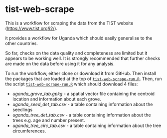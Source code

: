 
# tist-web-scrape

This is a workflow for scraping the data from the TIST website 
(https://www.tist.org/i2/). 

it provides a workflow for Uganda which should easily generalise to the other
countries. 

So far, checks on the data quality and completeness are limited but it appears
to be working well. It is strongly recommended that further checks are made on
the data before using it for any analysis.

To run the workflow, either clone or download it from GitHub. 
Then install the packages that are loaded at the top of 
[`tist-web-scrape-run.R`](tist-web-scrape-run.R). 
Then, run the script [`tist-web-scrape-run.R`](tist-web-scrape-run.R) which 
should download 4 files: 
- *uganda_grove_tab.gpkg* - a spatial vector file containing the centroid 
location and information about each grove.
- *uganda_seed_det_tab.csv* - a table containing information about the seedlings
- *uganda_tree_det_tab.csv* - a table containing information about the trees e.g. age and number present.
- *uganda_tree_circ_tab.csv* - a table containing information about the tree circumferences.